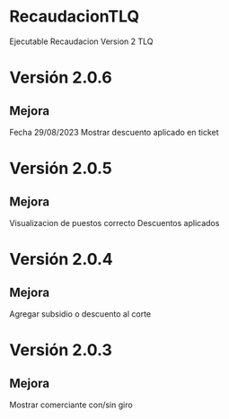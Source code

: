 # RecaudacionTLQ
Ejecutable Recaudacion Version 2 TLQ

# Versión 2.0.6

## Mejora 
Fecha 29/08/2023
Mostrar descuento aplicado en ticket


# Versión 2.0.5

## Mejora 
Visualizacion de puestos correcto
Descuentos aplicados

# Versión 2.0.4

## Mejora 
Agregar subsidio o descuento al corte

# Versión 2.0.3

## Mejora 
Mostrar comerciante con/sin giro
